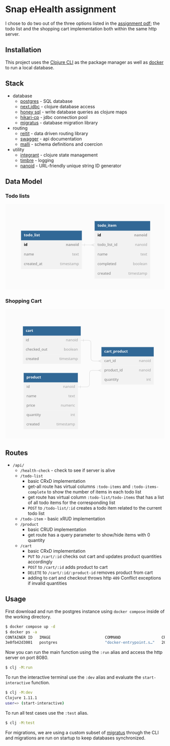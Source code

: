 # Snap eHealth assignment

I chose to do two out of the three options listed in the [assignment pdf](./resources/assets/swe-coding-challenge-202305.pdf); the todo list and the shopping cart implementation both within the same http server.

## Installation

This project uses the [Clojure CLI](https://clojure.org/guides/deps_and_cli) as the package manager as well as [docker](https://www.docker.com/) to run a local database.

## Stack

- database
  - [postgres](https://www.postgresql.org/) - SQL database
  - [next.jdbc](https://github.com/seancorfield/next-jdbc) - clojure database access
  - [honey sql](https://github.com/seancorfield/honeysql) - write database queries as clojure maps
  - [hikari-cp](https://github.com/tomekw/hikari-cp) - jdbc connection pool
  - [migratus](https://github.com/yogthos/migratus) - database migration library
- routing
  - [reitit](https://github.com/metosin/reitit) - data driven routing library
  - [swagger](https://swagger.io/) - api documentation
  - [malli](https://github.com/metosin/malli) - schema definitions and coercion
- utility
  - [integrant](https://github.com/weavejester/integrant) - clojure state management
  - [timbre](https://github.com/ptaoussanis/timbre) - logging
  - [nanoid](https://github.com/ai/nanoid) - URL-friendly unique string ID generator

## Data Model

### Todo lists

![todo list erd](./resources/assets/todo-list-erd.png)

### Shopping Cart

![shopping cart erd](./resources/assets/shopping-cart-erd.png)

## Routes

- `/api/`
  - `/health-check` - check to see if server is alive
  - `/todo-list`
    - basic CRxD implementation
    - get-all route has virtual columns `:todo-items` and `:todo-items-complete` to show the number of items in each todo list
    - get route has virtual column `:todo-list/todo-items` that has a list of all todo items for the corresponding list
    - `POST` to `/todo-list/:id` creates a todo item related to the current todo list
  - `/todo-item` - basic xRUD implementation
  - `/product`
    - basic CRUD implementation
    - get route has a query parameter to show/hide items with 0 quantity
  - `/cart`
    - basic CRxD implementation
    - `PUT` to `/cart/:id` checks out cart and updates product quantities accordingly
    - `POST` to `/cart/:id` adds product to cart
    - `DELETE` to `/cart/:id/:product-id` removes product from cart
    - adding to cart and checkout throws http `409` Conflict exceptions if invalid quantities

## Usage

First download and run the postgres instance using `docker compose` inside of the working directory.

```bash
$ docker compose up -d
$ docker ps -a
CONTAINER ID   IMAGE                        COMMAND                  CREATED        STATUS                      PORTS                                       NAMES
3e0fb42d3001   postgres                     "docker-entrypoint.s…"   20 hours ago   Up 33 minutes
```

Now you can run the main function using the `:run` alias and access the http server on port 8080.

```bash
$ clj -M:run

```

To run the interactive terminal use the `:dev` alias and evaluate the `start-interactive` function.

```bash
$ clj -M:dev
Clojure 1.11.1
user=> (start-interactive)
```

To run all test cases use the `:test` alias.

```bash
$ clj -M:test
```

For migrations, we are using a custom subset of [migratus](https://github.com/yogthos/migratus#quickstart-with-native-clojure-projects) through the CLI and migrations are run on startup to keep databases synchronized.
